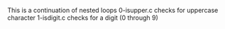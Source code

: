 This is a continuation of nested loops
0-isupper.c  checks for uppercase character 
1-isdigit.c checks for a digit (0 through 9)
